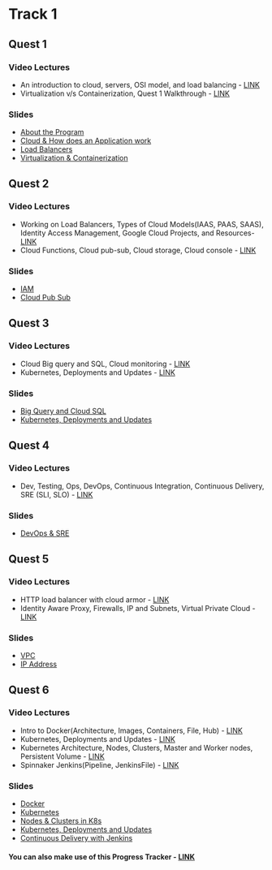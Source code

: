 # Track 1

## Quest 1
### Video Lectures
- An introduction to cloud, servers, OSI model, and load balancing - [LINK](https://youtu.be/_XOgZtd_raU)
- Virtualization v/s Containerization, Quest 1 Walkthrough - [LINK](https://youtu.be/gzintLUlKDg)

### Slides
- [About the Program](https://docs.google.com/presentation/d/11ZTyZnKJ6a-GBM4TBJww99KP9tMXeaLqgdF3DdZBMFg/edit?usp=sharing)
- [Cloud & How does an Application work](https://docs.google.com/presentation/d/1RKGVEq9GOJWuLvcyMkpe7ad9dCKWSv8S2HoMgMVR46w/edit?usp=sharing)
- [Load Balancers](https://docs.google.com/presentation/d/1ctZPGA7EeomZr-1C1oHjquvni5DNIhWTfZ-AIz-Akz4/edit?usp=sharing)
- [Virtualization & Containerization](https://docs.google.com/presentation/d/1eiWnJC3skKf7zSDyb5gsgiGGn_g83drgbsRIVvMEpss/edit?usp=sharing)


## Quest 2
### Video Lectures
- Working on Load Balancers, Types of Cloud Models(IAAS, PAAS, SAAS), Identity Access Management, Google Cloud Projects, and Resources- [LINK](https://www.youtube.com/watch?v=JjPXfrLjgmo)
- Cloud Functions, Cloud pub-sub, Cloud storage, Cloud console - [LINK](https://www.youtube.com/watch?v=BedweYgdTWE)

### Slides
- [IAM](https://docs.google.com/presentation/d/1JLZqu8R9ObbqxQXKBaS6C1NUjCzNnu4hAYBjkoU44qc/edit?usp=sharing)
- [Cloud Pub Sub](https://docs.google.com/presentation/d/1WVBzEnFxQVyZKrBwFokzllEeWntsIPZcu7styEv9hdI/edit?usp=sharing)


## Quest 3
### Video Lectures
- Cloud Big query and SQL, Cloud monitoring - [LINK](https://www.youtube.com/watch?v=lbVjurr-eUc)
 - Kubernetes, Deployments and Updates - [LINK](https://www.youtube.com/watch?v=Iy6nkMNB-ps)

### Slides
- [Big Query and Cloud SQL](https://docs.google.com/presentation/d/1oOzXOtJjnGvDArF0dVDOuhigOJ1bNQL7Qbre-7dl_wE/edit?usp=sharing)
- [Kubernetes, Deployments and Updates](https://docs.google.com/presentation/d/1EFOqPfFwU9MffNie2PRDxBJipQDdF5qViL7hLmpLRcQ/edit?usp=sharing)


## Quest 4
### Video Lectures
- Dev, Testing, Ops, DevOps, Continuous Integration, Continuous Delivery, SRE (SLI, SLO) - [LINK](https://www.youtube.com/watch?v=Iy6nkMNB-ps)

### Slides
- [DevOps & SRE](https://docs.google.com/presentation/d/1mrrFFofJcvGugyDbkWZo_bYrwGYlx5penF--_xKcsNE/edit#slide=id.p)

## Quest 5
### Video Lectures
- HTTP load balancer with cloud armor - [LINK](https://www.youtube.com/watch?v=lbVjurr-eUc)
- Identity Aware Proxy, Firewalls, IP and Subnets, Virtual Private Cloud - [LINK](https://www.youtube.com/watch?v=-U-9mUlc3sA)

### Slides
- [VPC](https://docs.google.com/presentation/d/1shitonImVUaiLgfsRqn4zUTSCWTDiFS0RsrdhdjDhf0/edit?usp=sharing)
- [IP Address](https://docs.google.com/presentation/d/1iRlMf1O2lvzCgm7sfk1JvdJ2Br5Qmr_BoA_2w-OZTFs/edit?usp=sharing)

## Quest 6
### Video Lectures
- Intro to Docker(Architecture, Images, Containers, File, Hub) - [LINK](https://www.youtube.com/watch?v=BedweYgdTWE)
- Kubernetes, Deployments and Updates - [LINK](https://www.youtube.com/watch?v=Iy6nkMNB-ps)
- Kubernetes Architecture, Nodes, Clusters, Master and Worker nodes, Persistent Volume - [LINK](https://www.youtube.com/watch?v=E3kMK_5zyR0)
- Spinnaker Jenkins(Pipeline, JenkinsFile) - [LINK](https://www.youtube.com/watch?v=Iy6nkMNB-ps)

### Slides
- [Docker](https://docs.google.com/presentation/d/1DqMkVGoeV2ZH8q2yXGwVKK0lBFqLFXAOrp8CfiXe5HE/edit?usp=sharing)
- [Kubernetes](https://docs.google.com/presentation/d/1DWqufdfGtsao3UdWV2jcN8xUNC8Wa0ACHRPbiXvua_o/edit?usp=sharing)
- [Nodes & Clusters in K8s](https://docs.google.com/presentation/d/1QhTxjN9tKEpKvxZ0Fd_b4lEX5AQqbRVU65kfWwEp_mU/edit?usp=sharing)
- [Kubernetes, Deployments and Updates](https://docs.google.com/presentation/d/1CKdfRDDZ0H55fMlvqA67ZrZtNlxU7IZQYYfP59qwwS4/edit?usp=sharing)
- [Continuous Delivery with Jenkins](https://docs.google.com/presentation/d/1EFOqPfFwU9MffNie2PRDxBJipQDdF5qViL7hLmpLRcQ/edit?usp=sharing)




#### You can also make use of this Progress Tracker - [LINK](https://docs.google.com/document/d/1vtFqIEf1FTX-w8kTSJXXzEgOdF41JnfncKyEI5AHZm4/edit)

